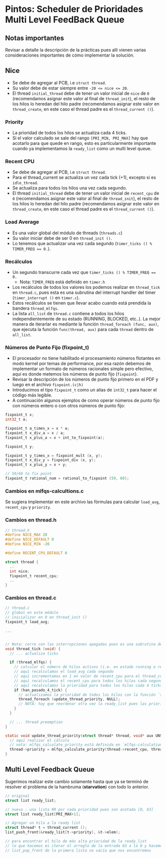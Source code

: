 # Pintos: Scheduler de Prioridades Multi Level FeedBack Queue

## Notas importantes
Revisar a detalle la descripción de la prácticas pues allí vienen varias consideraciones importantes de cómo implementar la solución.

## Nice
* Se debe de agregar al PCB, i.e `struct thread`.
* Su valor debe de estar siempre entre `-20 <= nice <= 20`.
* El thread `initial_thread` debe de tener un valor inicial de `nice` de `0` (recomendamos asignar este valor al final de `thread_init`), el resto de los hilos lo heredan del hilo padre (recomendamos asignar este valor en `thread_create`, en este caso el thread padre es el `thread_current ()`). 

### Priority
* La prioridad de todos los hilos se actualiza cada 4 ticks.
* Si el valor calculado se sale del rango `[PRI_MIN, PRI_MAX]` hay que acotarlo para que quede en rango, esto es particularmente importante cuando ya implementamos la `ready_list` como un multi level queue.

### Recent CPU
* Se debe de agregar al PCB, i.e `struct thread`.
* Para el thread_current se actualiza un vez cada tick (+1), excepto si es `idle_thread`.
* Se actualiza para todos los hilos una vez cada segundo.
* El thread `initial_thread` debe de tener un valor inicial de `recent_cpu` de `0` (recomendamos asignar este valor al final de `thread_init`), el resto de los hilos lo heredan del hilo padre (recomendamos asignar este valor en `thread_create`, en este caso el thread padre es el `thread_current ()`). 
  
### Load Average
* Es una valor global del módulo de threads (`threads.c`)
* Su valor iniciar debe de ser 0 en `thread_init ()`.
* Lo tenemos que actualizar una vez cada segundo (`timer_ticks () % TIMER_FREQ == 0.`).

### Recálculos
* Un segundo transcurre cada vez que `timer_ticks () % TIMER_FREQ == 0.`
  - Nota: `TIMER_FREQ` está definido en `timer.h`
* Los recálculos de todos los valores los podemos realizar en `thread_tick` en `thread.c`, pues esta es una
subrutina del interrupt handler del timer (`timer_interrupt ()` en `timer.c`).
* Estos recálculos se tienen que llevar acabo cuando está prendida la bandera `thread_mlfqs`.
* La lista `all_list` de `thread.c` contiene a todos los hilos independientemente de su estado (RUNNING, BLOCKED, etc..). La mejor manera de iterarlar es mediante la función `thread_foreach (func, aux)`, que ejecuta la función `func(thread, aux)` para cada `thread` dentro de `all_list`.

### Números de Punto Fijo (fixpoint_t)
* El procesador no tiene habilitado el procesamiento números flotantes en modo kernel por temas de performance, por esa razón debemos de implementar un formato de números racionales simple pero efectivo, aquí es donde metemos los números de punto fijo (`fixpoint`).
* Revisar la descripción de los números de punto fijo primero en el PDF y luego en el archivo `fixpoint.(c|h)`
* Introducimos el tipo `fixpoint_t` como un alias de `int32_t` para hacer el código más legible.
* A continuación algunos ejemplos de como operar números de punto fijo con números entero o con otros números de punto fijo:
```c
fixpoint_t x;
int32_t a;

fixpoint_t a_times_x = x * a;
fixpoint_t x_div_a = x / a;
fixpoint_t x_plus_a = x + int_to_fixpoint(a);

fixpoint_t y;

fixpoint_t y_times_x = fixpoint_mult (x, y);
fixpoint_t x_div_y = fixpoint_div (x, y);
fixpoint_t x_plus_y = x + y;

// 59/60 to fix point
fixpoint_t rational_num = rational_to_fixpoint (59, 60);
```

### Cambios en mlfqs-calcultions.c
Se sugiera implementar en este archivo las fórmulas para calcular `load_avg`, `recent_cpu` y `priority`.

### Cambios en thread.h
```c
// thread.h
#define NICE_MAX 20
#define NICE_DEFAULT 0
#define NICE_MIN -20

#define RECENT_CPU_DEFAULT 0

struct thread {
  ..
  int nice;
  fixpoint_t recent_cpu;
  ..
}
```

### Cambios en thread.c

```c
// thread.c
// global en este módulo
// inicializar en 0 en thread_init ()
fixpoint_t load_avg;

...


// Nota: corre con las interrupciones apagadas pues es una subrutina de un interrupt handler
void thread_tick (void) {
  // ... actualiza ticks

  if (thread_mlfqs) {
    // calcular el número de hilos activos (i.e. en estado running o ready)
    // aquí recalculamos el load_avg cada segundo
    // aquí incrementamos en 1 en valor de recent_cpu para el thread_current si este es distinto de idle_thread
    // aquí recalculamos el recent_cpu para todos los hilos cada segundo
    // aquí recalculamos la prioridad para todos los hilos cada 4 ticks
    if (han_pasado_4_tick) {
      // actualizamos la prioridad de todos los hilos con la función `thread_foreach`
      thread_foreach (update_thread_priority, NULL);
      // NOTA: hay que reordenar otra vez la ready_list pues las prioridades de los hilos en estado ready cambiaron.
    }
  }

  // ... thread preemption
}

static void update_thread_priority(struct thread* thread, void* aux UNSED) {
  // aquí realizar el cálculo
  // nota: mlfqs_calculate_priority está definida en `mlfqs-calculations.(h|c)`
  thread->priority = mlfqs_calculate_priority(thread->recent_cpu, thread->nice);
}
```

## Multi Level Feedback Queue
Sugerimos realizar este cambio solamente hasta que ya se terminó de resolver el 
problema de la hambruma (__starvation__) con todo lo anterior.
```c
// original
struct list ready_list;

// nueva - una lista RR por cada prioridad pues son acotada [0, 63]
struct list ready_list[PRI_MAX+1];  

// Agregar un hilo a la ready list
struct thread* t = thread_current ();
list_push_front(&ready_list[t->priority], &t->elem);

// para encontrar el hilo de más alta prioridad de la ready_list
// lo que hacemos es iterar el arreglo de la entrada 63 a la 0 y hacemos 
// list_pop_front de la primera lista no vacía que nos encontremos
```